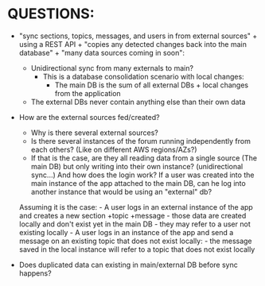 

# QUESTIONS:

- "sync sections, topics, messages, and users in from external sources" + using a REST API  + "copies any detected changes back into the main database" + "many data sources coming in soon":
    - Unidirectional sync from many externals to main?
        - This is a database consolidation scenario with local changes:
            - The main DB is the sum of all external DBs + local changes from the application
    - The external DBs never contain anything else than their own data
 
- How are the external sources fed/created? 
    - Why is there several external sources?
    - Is there several instances of the forum running independently from each others? (Like on different AWS regions/AZs?)
    - If that is the case, are they all reading data from a single source (The main DB) but only writing into their own instance?  (unidirectional sync...)
    And how does the login work? If a user was created into the main instance of the app attached to the main DB, can he log into another instance that would be using an "external" db?
    
    Assuming it is the case:
        - A user logs in an external instance of the app and creates a new section +topic +message
            - those data are created locally and don't exist yet in the main DB
            - they may refer to a user not existing locally
        - A user logs in an instance of the app and send a message on an existing topic that does not exist locally:
            - the message saved in the local instance will refer to a topic that does not exist locally
         

- Does duplicated data can existing in main/external DB before sync happens? 